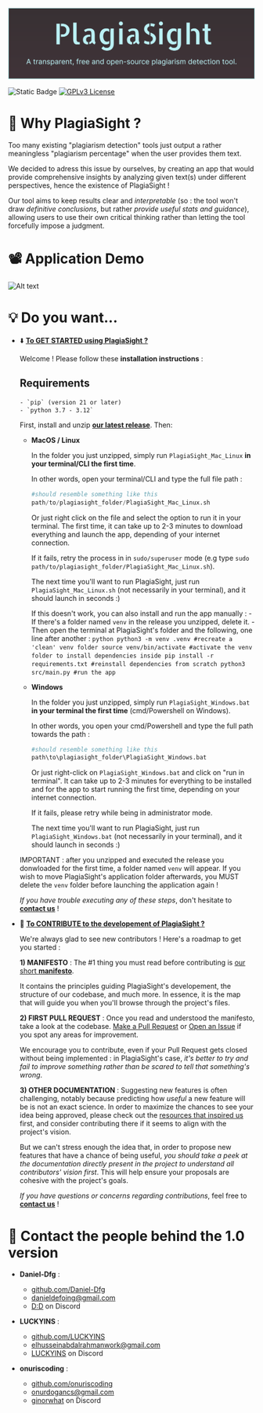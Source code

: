 ![Alt text](/Resources/ExcessFiles/TitleImage.png?raw=true)

![Static Badge](https://img.shields.io/badge/FOSS-white)
[![GPLv3 License](https://img.shields.io/badge/License-GPL%20v3-yellow.svg)](https://opensource.org/licenses/)

# 🤔 Why PlagiaSight ?
Too many existing "plagiarism detection" tools just output a rather meaningless "plagiarism percentage" when the user provides them text.

We decided to adress this issue by ourselves, by creating an app that would provide comprehensive insights by analyzing given text(s) under different perspectives, hence the existence of PlagiaSight !

Our tool aims to keep results clear and *interpretable* (so : the tool won't draw *definitive conclusions*, but rather *provide useful stats and guidance*), allowing users to use their own critical thinking rather than letting the tool forcefully impose a judgment.




# 📽️ Application Demo
![Alt text](/Resources/ExcessFiles/Demo.gif?raw=true)




# 💡 Do you want...
- ⬇️	<ins>**To GET STARTED using PlagiaSight ?**	</ins>
<ul>

Welcome ! Please follow these **installation instructions** :

## Requirements
    - `pip` (version 21 or later)
    - `python 3.7 - 3.12`

First, install and unzip [**our latest release**](https://github.com/Daniel-Dfg/PlagiaSight/tags). Then:

- **MacOS / Linux**


    In the folder you just unzipped, simply run `PlagiaSight_Mac_Linux` **in your terminal/CLI the first time**.


    In other words, open your terminal/CLI and type the full file path :
    ```py
    #should resemble something like this
    path/to/plagiasight_folder/PlagiaSight_Mac_Linux.sh
    ```
    Or just right click on the file and select the option to run it in your terminal. The first time, it can take up to 2-3 minutes to download everything and launch the app, depending of your internet connection.

    If it fails, retry the process in in `sudo/superuser` mode (e.g type `sudo path/to/plagiasight_folder/PlagiaSight_Mac_Linux.sh`).


    The next time you'll want to run PlagiaSight, just run `PlagiaSight_Mac_Linux.sh` (not necessarily in your terminal), and it should launch in seconds :)


    If this doesn't work, you can also install and run the app manually :
      - If there's a folder named `venv` in the release you unzipped, delete it.
      - Then open the terminal at PlagiaSight's folder and the following, one line after another :
          ```python
              python3 -m venv .venv #recreate a 'clean' venv folder
              source venv/bin/activate #activate the venv folder to install dependencies inside
              pip install -r requirements.txt #reinstall dependencies from scratch
              python3 src/main.py #run the app
          ```
  



- **Windows**

    In the folder you just unzipped, simply run `PlagiaSight_Windows.bat` **in your terminal the first time** (cmd/Powershell on Windows).


    In other words, you open your cmd/Powershell and type the full path towards the path :

    ```py
    #should resemble something like this
    path\to\plagiasight_folder\PlagiaSight_Windows.bat
    ```
    Or just right-click on `PlagiaSight_Windows.bat` and click on "run in terminal". It can take up to 2-3 minutes for everything to be installed and for the app to start running the first time, depending on your internet connection.


    If it fails, please retry while being in administrator mode.


    The next time you'll want to run PlagiaSight, just run `PlagiaSight_Windows.bat` (not necessarily in your terminal), and it should launch in seconds :)


IMPORTANT : after you unzipped and executed the release you donwloaded for the first time, a folder named `venv` will appear. If you wish to move PlagiaSight's application folder afterwards, you MUST delete the `venv` folder before launching the application again !


*If you have trouble executing any of these steps*, don't hesitate to [**contact us**](https://github.com/Daniel-Dfg/PlagiaSight/blob/main/README.md#contact-the-people-behind-the-10-version) !




</ul>



- 🤝 <ins>**To CONTRIBUTE to the developement of PlagiaSight ?**	</ins>
<ul>

We're always glad to see new contributors ! Here's a roadmap to get you started :


**1) MANIFESTO** : The #1 thing you must read before contributing is [our short **manifesto**](https://github.com/Daniel-Dfg/PlagiaSight/blob/main/Resources/Manifesto/A%20Manifesto%20for%20PlagiaSight.md).


It contains the principles guiding PlagiaSight's developement, the structure of our codebase, and much more. In essence, it is the map that will guide you when you'll browse through the project's files.



**2) FIRST PULL REQUEST** : Once you read and understood the manifesto, take a look at the codebase. [Make a Pull Request](https://github.com/Daniel-Dfg/PlagiaSight/pulls) or [Open an Issue](https://github.com/Daniel-Dfg/PlagiaSight/issues) if you spot any areas for improvement.


We encourage you to contribute, even if your Pull Request gets closed without being implemented : in PlagiaSight's case, *it's better to try and fail to improve something rather than be scared to tell that something's wrong*.



**3) OTHER DOCUMENTATION** : Suggesting new features is often challenging, notably because predicting how *useful* a new feature will be is not an exact science. In order to maximize the chances to see your idea being approved, please check out the [resources that inspired us](https://github.com/Daniel-Dfg/PlagiaSight/tree/main/Resources/Learning%20Material) first, and consider contributing there if it seems to align with the project's vision.


But we can't stress enough the idea that, in order to propose new features that have a chance of being useful, *you should take a peek at the documentation directly present in the project to understand all contributors' vision first*. This will help ensure your proposals are cohesive with the project's goals.



*If you have questions or concerns regarding contributions*, feel free to [**contact us**](https://github.com/Daniel-Dfg/PlagiaSight/blob/main/README.md#contact-the-people-behind-the-10-version) !

</ul>


# 💬 Contact the people behind the 1.0 version

* **Daniel-Dfg** :
  * [github.com/Daniel-Dfg](https://github.com/Daniel-Dfg)
  * [danieldefoing@gmail.com](mailto:danieldefoing@gmail.com)
  * [D:D](https://discord.com/users/720963652286414909) on Discord


* **LUCKYINS** :
  * [github.com/LUCKYINS](https://github.com/LUCKYINS)
  * [elhusseinabdalrahmanwork@gmail.com](mailto:elhusseinabdalrahmanwork@gmail.com)
  * [LUCKYINS](https://discord.com/users/721008804300455978) on Discord


* **onuriscoding** :
  * [github.com/onuriscoding](https://github.com/onuriscoding)
  * [onurdogancs@gmail.com](mailto:onurdogancs@gmail.com)
  * [ginorwhat](https://discord.com/users/332553376707510272) on Discord
